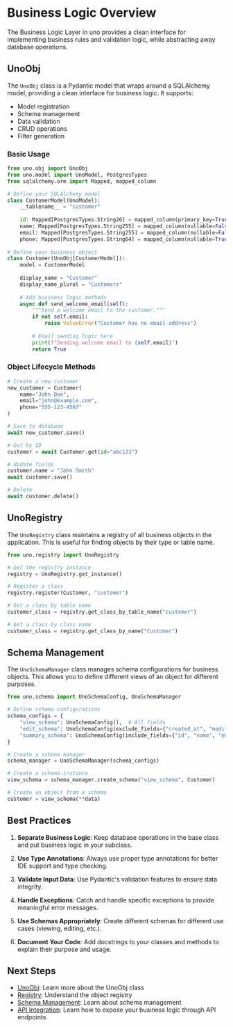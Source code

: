 # Business Logic Overview

The Business Logic Layer in uno provides a clean interface for implementing business rules and validation logic, while abstracting away database operations.

## UnoObj

The `UnoObj` class is a Pydantic model that wraps around a SQLAlchemy model, providing a clean interface for business logic. It supports:

- Model registration
- Schema management
- Data validation
- CRUD operations
- Filter generation

### Basic Usage

```python
from uno.obj import UnoObj
from uno.model import UnoModel, PostgresTypes
from sqlalchemy.orm import Mapped, mapped_column

# Define your SQLAlchemy model
class CustomerModel(UnoModel):
    __tablename__ = "customer"
    
    id: Mapped[PostgresTypes.String26] = mapped_column(primary_key=True)
    name: Mapped[PostgresTypes.String255] = mapped_column(nullable=False)
    email: Mapped[PostgresTypes.String255] = mapped_column(nullable=False, unique=True)
    phone: Mapped[PostgresTypes.String64] = mapped_column(nullable=True)
    
# Define your business object
class Customer(UnoObj[CustomerModel]):
    model = CustomerModel
    
    display_name = "Customer"
    display_name_plural = "Customers"
    
    # Add business logic methods
    async def send_welcome_email(self):
        """Send a welcome email to the customer."""
        if not self.email:
            raise ValueError("Customer has no email address")
        
        # Email sending logic here
        print(f"Sending welcome email to {self.email}")
        return True
```

### Object Lifecycle Methods

```python
# Create a new customer
new_customer = Customer(
    name="John Doe",
    email="john@example.com",
    phone="555-123-4567"
)

# Save to database
await new_customer.save()

# Get by ID
customer = await Customer.get(id="abc123")

# Update fields
customer.name = "John Smith"
await customer.save()

# Delete
await customer.delete()
```

## UnoRegistry

The `UnoRegistry` class maintains a registry of all business objects in the application. This is useful for finding objects by their type or table name.

```python
from uno.registry import UnoRegistry

# Get the registry instance
registry = UnoRegistry.get_instance()

# Register a class
registry.register(Customer, "customer")

# Get a class by table name
customer_class = registry.get_class_by_table_name("customer")

# Get a class by class name
customer_class = registry.get_class_by_name("Customer")
```

## Schema Management

The `UnoSchemaManager` class manages schema configurations for business objects. This allows you to define different views of an object for different purposes.

```python
from uno.schema import UnoSchemaConfig, UnoSchemaManager

# Define schema configurations
schema_configs = {
    "view_schema": UnoSchemaConfig(),  # All fields
    "edit_schema": UnoSchemaConfig(exclude_fields={"created_at", "modified_at"}),
    "summary_schema": UnoSchemaConfig(include_fields={"id", "name", "email"}),
}

# Create a schema manager
schema_manager = UnoSchemaManager(schema_configs)

# Create a schema instance
view_schema = schema_manager.create_schema("view_schema", Customer)

# Create an object from a schema
customer = view_schema(**data)
```

## Best Practices

1. **Separate Business Logic**: Keep database operations in the base class and put business logic in your subclass.

2. **Use Type Annotations**: Always use proper type annotations for better IDE support and type checking.

3. **Validate Input Data**: Use Pydantic's validation features to ensure data integrity.

4. **Handle Exceptions**: Catch and handle specific exceptions to provide meaningful error messages.

5. **Use Schemas Appropriately**: Create different schemas for different use cases (viewing, editing, etc.).

6. **Document Your Code**: Add docstrings to your classes and methods to explain their purpose and usage.

## Next Steps

- [UnoObj](unoobj.md): Learn more about the UnoObj class
- [Registry](registry.md): Understand the object registry
- [Schema Management](schema.md): Learn about schema management
- [API Integration](../api/overview.md): Learn how to expose your business logic through API endpoints